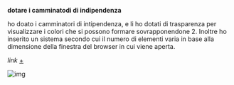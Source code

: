 
**dotare i camminatodi di indipendenza**

ho doato i camminatori di intipendenza, e li ho dotati di trasparenza per visualizzare i colori che si possono formare sovrapponendone 2. Inoltre ho inserito un sistema secondo cui il numero di elementi varia in base alla dimensione della finestra del browser in cui viene aperta.

_link_ [+](https://editor.p5js.org/peterbaru/full/waSIz5rM1)

![img](https://raw.githubusercontent.com/peterbaru/archive/master/peterbaru/Esercizi/3_camminatori_indipendenti/Camminatori-indipendenti_1/img1.png)
